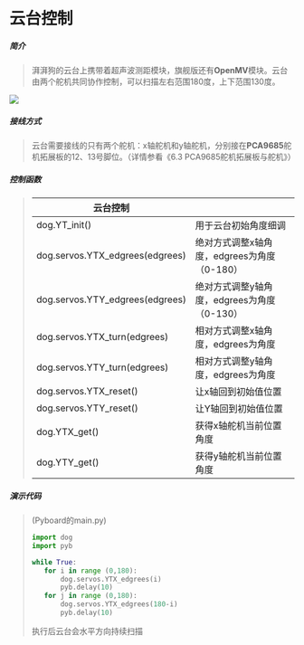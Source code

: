# **云台控制**

##### 简介
>湃湃狗的云台上携带着超声波测距模块，旗舰版还有**OpenMV**模块。云台由两个舵机共同协作控制，可以扫描左右范围180度，上下范围130度。

![](/pic/ch4/4.1.3/1.png) 

##### 接线方式

>​		云台需要接线的只有两个舵机：x轴舵机和y轴舵机，分别接在**PCA9685**舵机拓展板的12、13号脚位。（详情参看《6.3 PCA9685舵机拓展板与舵机》）

##### 控制函数

>| 云台控制                        |                                             |
>| ------------------------------- | ------------------------------------------- |
>| dog.YT_init()                   | 用于云台初始角度细调                        |
>| dog.servos.YTX_edgrees(edgrees) | 绝对方式调整x轴角度，edgrees为角度（0-180） |
>| dog.servos.YTY_edgrees(edgrees) | 绝对方式调整y轴角度，edgrees为角度（0-130） |
>| dog.servos.YTX_turn(edgrees)    | 相对方式调整x轴角度，edgrees为角度          |
>| dog.servos.YTY_turn(edgrees)    | 相对方式调整y轴角度，edgrees为角度          |
>| dog.servos.YTX_reset()          | 让x轴回到初始值位置                         |
>| dog.servos.YTY_reset()          | 让Y轴回到初始值位置                         |
>| dog.YTX_get()                   | 获得x轴舵机当前位置角度                     |
>| dog.YTY_get()                   | 获得y轴舵机当前位置角度                     |

##### 演示代码

>(Pyboard的main.py)
>```python
>import dog
>import pyb
>
>while True:
>    for i in range (0,180):
>        dog.servos.YTX_edgrees(i)
>        pyb.delay(10)
>    for j in range (0,180):
>        dog.servos.YTX_edgrees(180-i)
>        pyb.delay(10)
>```
>
>执行后云台会水平方向持续扫描

